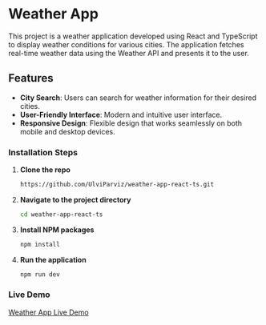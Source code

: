 # Weather App

This project is a weather application developed using React and TypeScript to display weather conditions for various cities. The application fetches real-time weather data using the Weather API and presents it to the user.

## Features

- **City Search**: Users can search for weather information for their desired cities.
- **User-Friendly Interface**: Modern and intuitive user interface.
- **Responsive Design**: Flexible design that works seamlessly on both mobile and desktop devices.

### Installation Steps

1. **Clone the repo**
   ```sh
   https://github.com/UlviParviz/weather-app-react-ts.git

2. **Navigate to the project directory**
   ```sh
   cd weather-app-react-ts

3. **Install NPM packages**
   ```sh
   npm install
3. **Run the application**
   ```sh
   npm run dev   


### Live Demo

[Weather App Live Demo](https://weather-app-react-ts-mauve.vercel.app/)     

